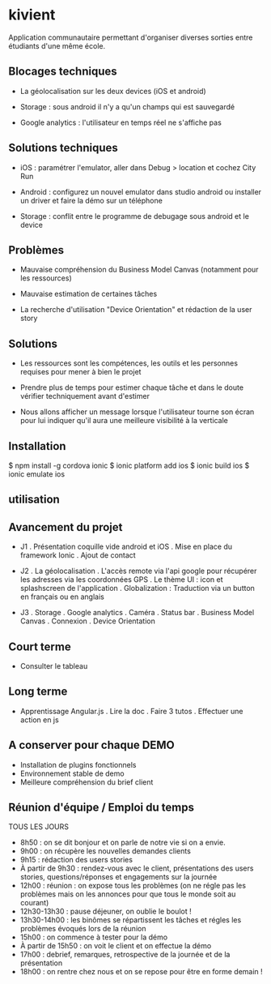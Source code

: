 # kivient

Application communautaire permettant d'organiser diverses sorties entre étudiants d'une même école.


## Blocages techniques

- La géolocalisation sur les deux devices (iOS et android)

- Storage : sous android il n'y a qu'un champs qui est sauvegardé

- Google analytics : l'utilisateur en temps réel ne s'affiche pas



## Solutions techniques

- iOS : paramétrer l'emulator, aller dans Debug > location et cochez City Run

- Android : configurez un nouvel emulator dans studio android ou installer un driver et faire la démo sur un téléphone

- Storage : conflit entre le programme de debugage sous android et le device


## Problèmes

- Mauvaise compréhension du Business Model Canvas (notamment pour les ressources)

- Mauvaise estimation de certaines tâches

- La recherche d'utilisation "Device Orientation" et rédaction de la user story


## Solutions

- Les ressources sont les compétences, les outils et les personnes requises pour mener à bien le projet

- Prendre plus de temps pour estimer chaque tâche et dans le doute vérifier techniquement avant d'estimer

- Nous allons afficher un message lorsque l'utilisateur tourne son écran pour lui indiquer qu'il aura une meilleure visibilité à la verticale



## Installation

$ npm install -g cordova ionic
$ ionic platform add ios
$ ionic build ios
$ ionic emulate ios

## utilisation


## Avancement du projet

- J1
. Présentation coquille vide android et iOS
. Mise en place du framework Ionic
. Ajout de contact

- J2
. La géolocalisation
. L'accès remote via l'api google pour récupérer les adresses via les coordonnées GPS
. Le thème UI : icon et splashscreen de l'application
. Globalization : Traduction via un button en français ou en anglais

- J3
. Storage
. Google analytics
. Caméra
. Status bar
. Business Model Canvas
. Connexion
. Device Orientation



## Court terme

- Consulter le tableau


## Long terme

- Apprentissage Angular.js
. Lire la doc
. Faire 3 tutos
. Effectuer une action en js


## A conserver pour chaque DEMO

- Installation de plugins fonctionnels
- Environnement stable de demo
- Meilleure compréhension du brief client



## Réunion d'équipe / Emploi du temps

TOUS LES JOURS

- 8h50 : on se dit bonjour et on parle de notre vie si on a envie.
- 9h00 : on récupère les nouvelles demandes clients
- 9h15 : rédaction des users stories
- À partir de 9h30 : rendez-vous avec le client, présentations des users stories, questions/réponses et engagements sur la journée
- 12h00 : réunion : on expose tous les problèmes (on ne régle pas les problèmes mais on les annonces pour que tous le monde soit au courant) 
- 12h30-13h30 : pause déjeuner, on oublie le boulot !
- 13h30-14h00 : les binômes se répartissent les tâches et régles les problèmes évoqués lors de la réunion
- 15h00 : on commence à tester pour la démo
- À partir de 15h50 : on voit le client et on effectue la démo
- 17h00 : debrief, remarques, retrospective de la journée et de la présentation
- 18h00 : on rentre chez nous et on se repose pour être en forme demain !

